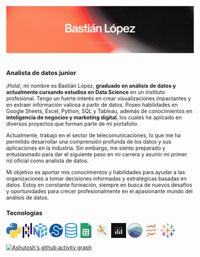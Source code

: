<div id="header" align="center">
  <img decoding="async" src="Banner.jpg" width="auto"/>
</div>
<br>
<h3>Analista de datos junior</h3>
<p>
¡Hola!, mi nombre es Bastián López, <b>graduado en análisis de datos y actualmente cursando estudios en Data Science</b> en un instituto profesional. Tengo un fuerte interés en crear visualizaciones impactantes y en extraer información valiosa a partir de datos. Poseo habilidades en Google Sheets, Excel, Python, SQL y Tableau, además de conocimientos en <b>inteligencia de negocios y marketing digital</b>, los cuales he aplicado en diversos proyectos que forman parte de mi portafolio.

Actualmente, trabajo en el sector de telecomunicaciones, lo que me ha permitido desarrollar una comprensión profunda de los datos y sus aplicaciones en la industria. Sin embargo, me siento preparado y entusiasmado para dar el siguiente paso en mi carrera y asumir mi primer rol oficial como analista de datos.


Mi objetivo es aportar mis conocimientos y habilidades para ayudar a las organizaciones a tomar decisiones informadas y estratégicas basadas en datos. Estoy en constante formación, siempre en busca de nuevos desafíos y oportunidades para crecer profesionalmente en el apasionante mundo del análisis de datos.
</p>
<h3>Tecnologías</h3>

<img src='226051.webp' alt='python' height='40'> <img src='pandas.png' alt='pandas' height='40'> <img src='numpy.png' alt='numpy' height='40'> <img src='scipy.png' alt='scipy' height='40'> <img src='sql.png' alt='sql' height='40'>  <img src='gsheets.png' alt='google sheets' height='40'> <img src='matplotlib.png' alt='matplotlib' height='40'> <img src='plotly.jpg' alt='plotly' height='40'> <img src='seaborn.png' alt='seaborn' height='40'> <img src='jupyter.png' alt='jupyter' height='40'> <img src='tableau.png' alt='tableau' height='40'>

[![Ashutosh's github activity graph](https://github-readme-activity-graph.vercel.app/graph?username=ashutosh00710&custom_title=This%20is%20a%20title&hide_border=true)](https://github.com/ashutosh00710/github-readme-activity-graph)

